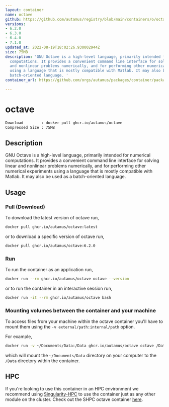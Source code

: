 ```yaml
---
layout: container
name: octave
github: https://github.com/autamus/registry/blob/main/containers/o/octave/spack.yaml
versions:
- 6.2.0
- 6.3.0
- 6.4.0
- 7.1.0
updated_at: 2022-08-19T18:02:26.930002944Z
size: 75MB
description: 'GNU Octave is a high-level language, primarily intended for numerical
  computations. It provides a convenient command line interface for solving linear
  and nonlinear problems numerically, and for performing other numerical experiments
  using a language that is mostly compatible with Matlab. It may also be used as a
  batch-oriented language. '
container_url: https://github.com/orgs/autamus/packages/container/package/octave

---
```

# octave
```bash 
Download        : docker pull ghcr.io/autamus/octave
Compressed Size : 75MB
```

## Description
GNU Octave is a high-level language, primarily intended for numerical computations. It provides a convenient command line interface for solving linear and nonlinear problems numerically, and for performing other numerical experiments using a language that is mostly compatible with Matlab. It may also be used as a batch-oriented language. 

## Usage
### Pull (Download)
To download the latest version of octave run,

```bash
docker pull ghcr.io/autamus/octave:latest
```

or to download a specific version of octave run,

```bash
docker pull ghcr.io/autamus/octave:6.2.0
```
### Run
To run the container as an application run,
```bash
docker run --rm ghcr.io/autamus/octave octave --version
```

or to run the container in an interactive session run,
```bash
docker run -it --rm ghcr.io/autamus/octave bash
```

### Mounting volumes between the container and your machine
To access files from your machine within the octave container you'll have to mount them using the `-v external/path:internal/path` option.

For example,
```bash
docker run -v ~/Documents/Data:/Data ghcr.io/autamus/octave octave /Data/myData.csv
```
which will mount the `~/Documents/Data` directory on your computer to the `/Data` directory within the container.

## HPC
If you're looking to use this container in an HPC environment we recommend using [Singularity-HPC](https://singularity-hpc.readthedocs.io) to use the container just as any other module on the cluster. Check out the SHPC octave container [here](https://singularityhub.github.io/singularity-hpc/r/ghcr.io-autamus-octave/).